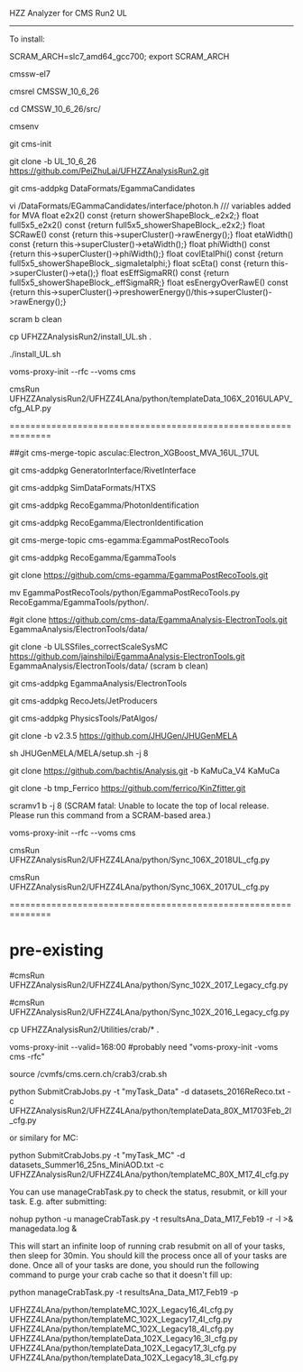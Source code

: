 HZZ Analyzer for CMS Run2 UL

------

To install:

SCRAM_ARCH=slc7_amd64_gcc700; export SCRAM_ARCH

cmssw-el7

cmsrel CMSSW_10_6_26

cd CMSSW_10_6_26/src/

cmsenv

git cms-init

git clone -b UL_10_6_26 https://github.com/PeiZhuLai/UFHZZAnalysisRun2.git

git cms-addpkg DataFormats/EgammaCandidates

vi /DataFormats/EGammaCandidates/interface/photon.h
    /// variables added for MVA
    float e2x2()                    const {return showerShapeBlock_.e2x2;}
    float full5x5_e2x2()            const {return full5x5_showerShapeBlock_.e2x2;}
    float SCRawE()                  const {return this->superCluster()->rawEnergy();}
    float etaWidth()                const {return this->superCluster()->etaWidth();}
    float phiWidth()                const {return this->superCluster()->phiWidth();}
    float covIEtaIPhi()             const {return full5x5_showerShapeBlock_.sigmaIetaIphi;}
    float scEta()                   const {return this->superCluster()->eta();}
    float esEffSigmaRR()            const {return full5x5_showerShapeBlock_.effSigmaRR;}
    float esEnergyOverRawE()        const {return this->superCluster()->preshowerEnergy()/this->superCluster()->rawEnergy();}

scram b clean

cp UFHZZAnalysisRun2/install_UL.sh .

./install_UL.sh

voms-proxy-init --rfc --voms cms

cmsRun UFHZZAnalysisRun2/UFHZZ4LAna/python/templateData_106X_2016ULAPV_cfg_ALP.py

==============================================================

##git cms-merge-topic asculac:Electron_XGBoost_MVA_16UL_17UL

git cms-addpkg GeneratorInterface/RivetInterface

git cms-addpkg SimDataFormats/HTXS

git cms-addpkg RecoEgamma/PhotonIdentification

git cms-addpkg RecoEgamma/ElectronIdentification

git cms-merge-topic cms-egamma:EgammaPostRecoTools

git cms-addpkg RecoEgamma/EgammaTools

git clone https://github.com/cms-egamma/EgammaPostRecoTools.git

mv EgammaPostRecoTools/python/EgammaPostRecoTools.py RecoEgamma/EgammaTools/python/.

#git clone https://github.com/cms-data/EgammaAnalysis-ElectronTools.git EgammaAnalysis/ElectronTools/data/

git clone -b ULSSfiles_correctScaleSysMC https://github.com/jainshilpi/EgammaAnalysis-ElectronTools.git EgammaAnalysis/ElectronTools/data/
(scram b clean)

git cms-addpkg EgammaAnalysis/ElectronTools

git cms-addpkg  RecoJets/JetProducers

git cms-addpkg PhysicsTools/PatAlgos/

git clone -b v2.3.5 https://github.com/JHUGen/JHUGenMELA

sh JHUGenMELA/MELA/setup.sh -j 8

git clone https://github.com/bachtis/Analysis.git -b KaMuCa_V4 KaMuCa

git clone -b tmp_Ferrico https://github.com/ferrico/KinZfitter.git

scramv1 b -j 8
(SCRAM fatal: Unable to locate the top of local release. Please run this command from a SCRAM-based area.)

voms-proxy-init --rfc --voms cms

cmsRun UFHZZAnalysisRun2/UFHZZ4LAna/python/Sync_106X_2018UL_cfg.py

cmsRun UFHZZAnalysisRun2/UFHZZ4LAna/python/Sync_106X_2017UL_cfg.py

==============================================================

# pre-existing

#cmsRun UFHZZAnalysisRun2/UFHZZ4LAna/python/Sync_102X_2017_Legacy_cfg.py

#cmsRun UFHZZAnalysisRun2/UFHZZ4LAna/python/Sync_102X_2016_Legacy_cfg.py

cp UFHZZAnalysisRun2/Utilities/crab/* .

voms-proxy-init --valid=168:00
#probably need "voms-proxy-init -voms cms -rfc"

source /cvmfs/cms.cern.ch/crab3/crab.sh

python SubmitCrabJobs.py -t "myTask_Data" -d datasets_2016ReReco.txt -c UFHZZAnalysisRun2/UFHZZ4LAna/python/templateData_80X_M1703Feb_2l_cfg.py

or similary for MC:

python SubmitCrabJobs.py -t "myTask_MC" -d datasets_Summer16_25ns_MiniAOD.txt -c UFHZZAnalysisRun2/UFHZZ4LAna/python/templateMC_80X_M17_4l_cfg.py

You can use manageCrabTask.py to check the status, resubmit, or kill your task. E.g. after submitting:

nohup python -u manageCrabTask.py -t resultsAna_Data_M17_Feb19 -r -l >& managedata.log &

This will start an infinite loop of running crab resubmit on all of your tasks, then sleep for 30min. You should kill the process once all of your tasks are done. Once all of your tasks are done, you should run the following command to purge your crab cache so that it doesn't fill up:

python manageCrabTask.py -t resultsAna_Data_M17_Feb19 -p

UFHZZ4LAna/python/templateMC_102X_Legacy16_4l_cfg.py
UFHZZ4LAna/python/templateMC_102X_Legacy17_4l_cfg.py
UFHZZ4LAna/python/templateMC_102X_Legacy18_4l_cfg.py
UFHZZ4LAna/python/templateData_102X_Legacy16_3l_cfg.py
UFHZZ4LAna/python/templateData_102X_Legacy17_3l_cfg.py
UFHZZ4LAna/python/templateData_102X_Legacy18_3l_cfg.py
